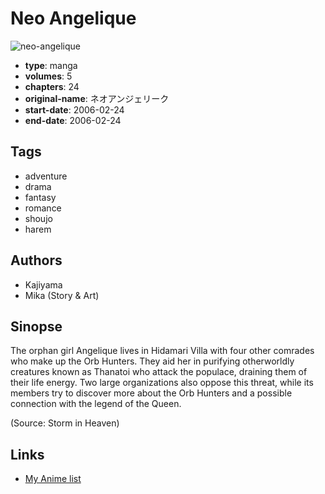 # Neo Angelique

![neo-angelique](https://cdn.myanimelist.net/images/manga/5/24609.jpg)

-   **type**: manga
-   **volumes**: 5
-   **chapters**: 24
-   **original-name**: ネオアンジェリーク
-   **start-date**: 2006-02-24
-   **end-date**: 2006-02-24

## Tags

-   adventure
-   drama
-   fantasy
-   romance
-   shoujo
-   harem

## Authors

-   Kajiyama
-   Mika (Story & Art)

## Sinopse

The orphan girl Angelique lives in Hidamari Villa with four other comrades who make up the Orb Hunters. They aid her in purifying otherworldly creatures known as Thanatoi who attack the populace, draining them of their life energy. Two large organizations also oppose this threat, while its members try to discover more about the Orb Hunters and a possible connection with the legend of the Queen.

(Source: Storm in Heaven)

## Links

-   [My Anime list](https://myanimelist.net/manga/4343/Neo_Angelique)
